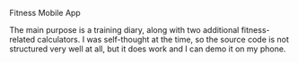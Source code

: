 Fitness Mobile App

The main purpose is a training diary, along with two additional fitness-related calculators. I was self-thought at the time, so the source code is not structured very well at all, but it does work and I can demo it on my phone.
